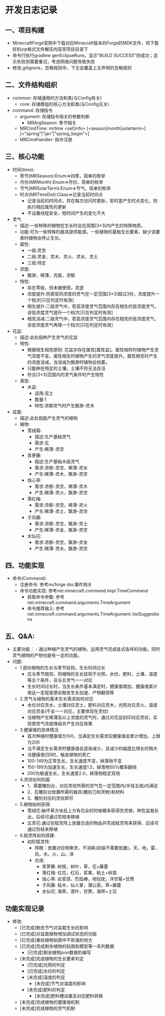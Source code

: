 # 开发日志记录

## 一、项目构建
- MinecraftForge官网中下载对应Minecraft版本的Forge的MDK文件，将下载好的zip格式文件解压内容至项目目录下
- 命令行执行gradlew genEclipseRuns，显示"BUILD SUCCESS"则成功；显示失败则需要重试，考虑网络问题导致失败
- 修改.gitignore，忽略规则中，下文会覆盖上文声明的忽略规则

## 二、文件结构组织
- common: 存储通用的方法和类(与Config有关)
  - core: 存储模组的核心方法和类(与Config无关)
- command: 存储指令
  - argument: 存储指令相关的参数判断
    - MRArgSeason: 季节相关
  - MRCmdTime: mrtime <set|info> [<season|month|solarterm>] [<"spring"|"jan"|"spring_begin">]
  - MRCmdHandler: 指令注册

## 三、核心功能
- 时间(time):
  - 季节(MRSeason):Enum=>四季，简单的枚举
  - 月份(MRMonth):Enum=>月份，简单的枚举
  - 节气(MRSolarTerm):Enum=>节气，简单的枚举
  - 时点(MRTimeDot):Class=>记录当前时间点
    - 记录当前的时间点，并在每次访问时更新，若时差产生时点变化，则执行相应属性的更新
    - 不设置线程安全，短时间产生的变化不大
- 灵气
	- 描述:一些特殊的植物在生长时会在周围[3*3]内产生的特殊物质。
	- 功能:可为一些特殊的器具提供能源。一些植物的基础生长要素，缺少该要素时植物会停止生长。
	- 属性:
		- 一级:灵空
		- 二级:灵金、灵木、灵火、灵水、灵土
		- 三级:待定
	- 浓度:
		- 飘渺，稀薄，充盈，浓郁
	- 特性:
		- 存在零级，但未被使用，灵虚
		- 浓度提升:同类型同浓度的灵气在一定范围[3*3]超过3份，浓度提升一个档次[只在判定时有效]
		- 相生提升:二级灵气中，若高浓度灵气范围内存在相生的低浓度灵气，该低浓度灵气提升一个档次[只在判定时有效]
		- 相克消减:二级灵气中，若高浓度灵气范围内存在相克的低浓度灵气，该低浓度灵气再降一个档次[只在判定时有效]
- 花盆:
    - 描述:此处指种产生灵气的花盆
    - 特性:
        - 根据相生相克原则: 花盆亦存在属性[属性盆]。属性相符时植物产生灵气浓度不变。属性相生时植物产生的灵气浓度提升。属性相克时产生的浓度消减，当消减为飘渺时植物会枯萎。
        - 只能种在特定的土壤，土壤不符无法存活
        - 符合[3*3]范围内的灵气条件时产生特性
    - 类型:
        - 木盆:
            - 适用:泥土
            - 数量:1
            - 特性:浓郁灵气时产生飘渺-灵木
- 盆栽:
	- 描述:此处指能产生灵气的植物
	- 植物:
        - 雪绒菊:
        	- 描述:生产基础灵气
        	- 需求:无
        	- 产生:稀薄-灵空
        - 青萝藤:
        	- 描述:生产基础木级灵气
        	- 需求:浓郁-灵空，稀薄-灵水
        	- 产生:稀薄-灵木，飘渺-灵空
      	- 烛心草:
        	- 需求:浓郁-灵空，稀薄-灵木
        	- 产生:稀薄-灵火，飘渺-灵空
      	- 落红梅:
        	- 需求:浓郁-灵空，稀薄-灵火
        	- 产生:稀薄-灵土，飘渺-灵空
      	- 子风藤:
        	- 需求:浓郁-灵空，飘渺-灵土
        	- 产生:稀薄-灵金，飘渺-灵空
      	- 水仙花:
        	- 需求:浓郁-灵空，飘渺-灵金
        	- 产生:稀薄-灵水，飘渺-灵空


## 四、功能实现
- 命令(Command):
    - 注册命令: 参考mcforge doc事件相关
    - 命令功能实现: 参考net.minecraft.command.impl.TimeCommand
      - 获取命令参数: 参考net.minecraft.command.arguments.TimeArgument
      - 命令推荐输入: 参考net.minecraft.command.arguments.TimeArgument::listSuggestions

## 五、Q&A:
- 主要功能：
		- 通过种植产生灵气的植物，运用灵气完成各式各样的功能。同时灵气植物的产物也能有一定的功能。
- 问题:
    - 1.部份植物的生长与季节挂钩，生长时间过长
      	- 应与季节脱钩，将植物的生长挂钩于光照，水份，肥料，土壤，温度等五个条件，且与五灵气一一对应
      	- 生长时间过长时，当生长条件基本满足时，健康值增加，健康值累计值达一定程度便会触发生长加速，产物翻倍等
    - 2.灵气与植物的基本生长需求如何对应
      	- 水份对应灵水，土壤对应灵土，肥料对应灵木，光照对应灵火，温度对应灵金(不全一一对应，主要体现在灵纹)
      	- 当植物产生稀薄及以上浓度的灵气时，通过对花盆刻印对应灵纹，实现使灵气浓度降级并产生对应效果
    - 3.健康值的具体情况
      	- 首次种植时健康值为100，当满足生长需求后健康值会累计增加，上限为200
      	- 当不满足生长需求时健康值会逐渐减少，且减少的幅度比增长的稍大
      	- 当健康值归0时，触发植物的死亡
      	- 100-149为正常生长，生长速度不变，掉落物不变
      	- 150-199为加速生长，生长速度1.5，掉落物50%概率翻倍
      	- 200为极速生长，生长速度2.0，掉落物稳定双倍
    - 4.灵纹如何刻画
      	- 1、需要雕刻台，对应灵纹所需的灵气在一定范围内(半径五格)内满足
      	- 2、在雕刻台放置所需的器具(雕刻刀和灵粉)和材料
      	- 3、雕刻对应的灵纹即可
    - 5.植物如何获得:
      	- 雪绒花:破坏草方块且上方有花朵的时候概率获得空灵根，种在盆栽长出，后续可通过剪枝来移植
      	- 五灵花:通过在赋灵阵上放置合适的物品并完成赋灵阵来获得，后续可通过剪枝来移植
    - 6.赋灵阵如何搭建:
      	- 初阶赋灵阵:
          	- 阵眼：放置对应物聚灵，不消耗(初级不需要放置)。天，地，雷，风，水，火，山，泽
          	- 合成:
              	- 青萝藤: 树枝，树叶，草，花+藤蔓
              	- 落红梅: 红花，红石，浆果，粘土+树苗
              	- 烛心草: 岩浆球，烈焰棒，地狱疣，洋甘菊+甘蔗
              	- 子风藤: 枯木，仙人掌，蒲公英，草+藤蔓
              	- 水仙花: 海草，莲叶，甘蔗，海带+土豆

## 功能实现记录
- 修改:
    - [已完成]删去节气对盆栽生长的影响
    - [已完成]对盆栽植物增加调试状态的功能
    - [已完成]重绘植物贴图中不和谐的地方
    - [已完成]完成剩余植物的贴图和模型等一系列数据
        - [已完成]剩余植物json数据的编写
    - [未完成]完成植物的生长要素判定
        - [已完成]光照的判定
        - [已完成]水份的判定
        - [未完成]温度的判定
            - [未完成]节气对温度的影响
        - [未完成]肥料的判定
            - [未完成]肥料槽设置及对应肥料转换
    - [未完成]完成植物的健康值机制
    - [未完成]完成植物的灵气机制